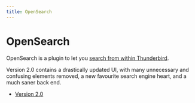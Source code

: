 ```yaml
---
title: OpenSearch
---
```


OpenSearch
==========

OpenSearch is a plugin to let you [search from within
Thunderbird](mozillalabs.com/messaging/search-in-thunderbird/).

Version 2.0 contains a drastically updated UI, with many unnecessary and
confusing elements removed, a new favourite search engine heart, and a much
saner back end.

* [Version 2.0](http://mozilla.github.com/opensearch/opensearch.xpi)
